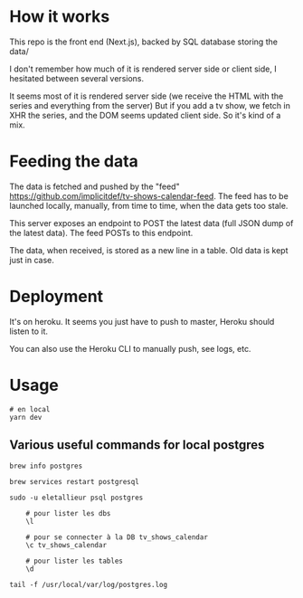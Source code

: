 # How it works

This repo is the front end (Next.js), backed by SQL database storing the data/

I don't remember how much of it is rendered server side or client side, I hesitated between several versions.

It seems most of it is rendered server side (we receive the HTML with the series and everything from the server)
But if you add a tv show, we fetch in XHR the series, and the DOM seems updated client side.
So it's kind of a mix.

# Feeding the data

The data is fetched and pushed by the "feed" https://github.com/implicitdef/tv-shows-calendar-feed. The feed has to be launched locally, manually, from time to time, when the data gets too stale.

This server exposes an endpoint to POST the latest data (full JSON dump of the latest data). The feed POSTs to this endpoint.

The data, when received, is stored as a new line in a table. Old data is kept just in case.

# Deployment

It's on heroku.
It seems you just have to push to master, Heroku should listen to it.

You can also use the Heroku CLI to manually push, see logs, etc.

# Usage

    # en local
    yarn dev

## Various useful commands for local postgres

    brew info postgres

    brew services restart postgresql

    sudo -u eletallieur psql postgres

        # pour lister les dbs
        \l

        # pour se connecter à la DB tv_shows_calendar
        \c tv_shows_calendar

        # pour lister les tables
        \d

    tail -f /usr/local/var/log/postgres.log
